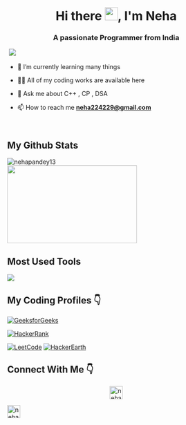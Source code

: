 <h1 align="center">Hi there <img src="https://github.com/nehapandey13/nehapandey13/blob/main/assets/Hi.gif" height="30px" />, I'm Neha</h1>
<h3 align="center">A passionate Programmer from India</h3>

<p align="left">
  <img src="https://komarev.com/ghpvc/?username=nehapandey13" alt="" />
  <a href="mailto:neha224229@gmail.com"><img src='https://img.shields.io/badge/Gmail-mail%20me-red' /></a>
</p>

 
<p align="left">
  
- 🌱 I’m currently learning many things

- 👨‍💻 All of my coding works are available here

- 💬 Ask me about C++ , CP , DSA 

- 📫 How to reach me **neha224229@gmail.com**
</p>

<br>

## My Github Stats

 <p><img align="left" src="https://github-readme-stats.vercel.app/api?username=nehapandey13&show_icons=true" alt="nehapandey13" /></p> 
 <p> &nbsp; &nbsp; &nbsp; &nbsp; &nbsp; &nbsp; &nbsp; &nbsp; &nbsp; &nbsp; &nbsp; &nbsp; &nbsp; &nbsp; 
  <img align="center" src="https://media.tenor.com/images/dc545e5a0f93c9b2bf1d4f0af54ebbff/tenor.gif" width="300" height="180"></p>


## Most Used Tools
<p align="left"> 
	<a href="https://github.com/nehapandey13">
	  <img align="center" src="https://github-readme-stats.vercel.app/api/top-langs/?username=nehapandey13&hide=javascript&custom_title=Most%20Used%20Languages%20and%20Tools&card_width=350" />
	</a>
</p>

## My Coding Profiles 👇

<!-- <a href="https://auth.geeksforgeeks.org/user/nehapandey13/practice/" target="_blank"><img align="center" src="https://github.com/nehapandey13/nehapandey13/blob/main/icons/gfg.png" alt="nehapandey13" height="60" width="60" /></a>
 
 <a href="https://www.hackerrank.com/nehapandey13" target="_blank"><img align="center" src="https://github.com/nehapandey13/nehapandey13/blob/main/icons/hcr.png" alt="nehapandey13" height="60" width="60" /></a> -->
 
[![GeeksforGeeks](https://img.shields.io/badge/GeeksforGeeks-nehapandey13-green?&style=flat-square&logo=geeksforgeeks&logoColor=white)](https://auth.geeksforgeeks.org/user/nehapandey13/practice)

[![HackerRank](https://img.shields.io/badge/HackerRank-nehapandey13-darkgreen?&style=flat-square&logo=hackerrank&logoColor=dark-green)](https://www.hackerrank.com/nehapandey13/)

[![LeetCode](https://img.shields.io/badge/LeetCode-nehapandey13-purple?&style=flat-square&logo=leetcode&logoColor=royal-blue)](https://leetcode.com/nehapandey13/)
[![HackerEarth](https://img.shields.io/badge/HackerEarth-nehapandey13-yellow?&style=flat-square&logo=hackerearth&logoColor=yellow)](https://www.hackerearth.com/@nehapandey13)


## Connect With Me 👇
<p align="center">
<a href="https://linkedin.com/in/nehapandey13" target="_blank"><img align="center" src="https://cdn.jsdelivr.net/npm/simple-icons@3.0.1/icons/linkedin.svg" alt="nehapandey13" height="30" width="30" /></a>

<a href="https://www.youtube.com/channel/UCFQOSjZt3gcsrKSok7klqsQ?view_as=subscriber" target="_blank"><img align="center" src="https://cdn.jsdelivr.net/npm/simple-icons@3.0.1/icons/youtube.svg" alt="nehapandey13" height="30" width="30" /></a>
</p>


